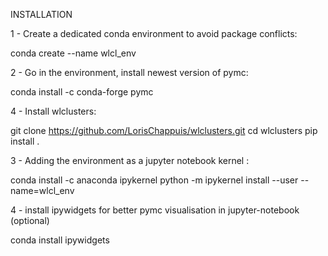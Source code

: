 INSTALLATION 

1 - Create a dedicated conda environment to avoid package conflicts:

conda create --name wlcl_env

2 - Go in the environment, install newest version of pymc:

conda install -c conda-forge pymc

4 - Install wlclusters:

git clone https://github.com/LorisChappuis/wlclusters.git
cd wlclusters
pip install .

3 - Adding the environment as a jupyter notebook kernel :

conda install -c anaconda ipykernel
python -m ipykernel install --user --name=wlcl_env


4 - install ipywidgets for better pymc visualisation in jupyter-notebook (optional)

conda install ipywidgets
